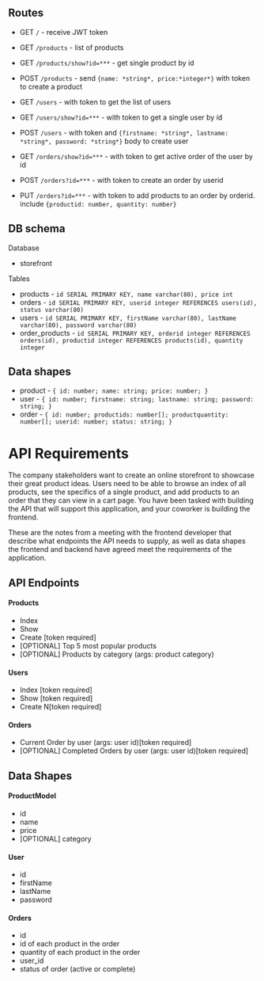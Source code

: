 ## Routes

* GET `/` - receive JWT token
* GET `/products` - list of products
* GET `/products/show?id=***` - get single product by id
* POST `/products` - send `{name: *string*, price:*integer*}` with token to create a product

* GET `/users` - with token to get the list of users
* GET `/users/show?id=***` - with token to get a single user by id
* POST `/users` - with token and `{firstname: *string*, lastname: *string*, password: *string*}` body to create user

* GET `/orders/show?id=***` - with token to get active order of the user by id
* POST `/orders?id=***` - with token to create an order by userid
* PUT `/orders?id=***` - with token to add products to an order by orderid. include `{productid: number, quantity: number}`


## DB schema

Database

* storefront

Tables

* products - `id SERIAL PRIMARY KEY, name varchar(80), price int`
* orders - `id SERIAL PRIMARY KEY,
  userid integer REFERENCES users(id),
  status varchar(80)`
* users - `id SERIAL PRIMARY KEY, firstName varchar(80), lastName varchar(80), password varchar(80)`
* order_products - `id SERIAL PRIMARY KEY,
  orderid integer REFERENCES orders(id),
  productid integer REFERENCES products(id),
  quantity integer`

## Data shapes

* product - `{
  id: number;
  name: string;
  price: number;
  }`
* user - `{
  id: number;
  firstname: string;
  lastname: string;
  password: string;
  }
  `
* order - `{
  id: number;
  productids: number[];
  productquantity: number[];
  userid: number;
  status: string;
  }`

# API Requirements

The company stakeholders want to create an online storefront to showcase their great product ideas. Users need to be
able to browse an index of all products, see the specifics of a single product, and add products to an order that they
can view in a cart page. You have been tasked with building the API that will support this application, and your
coworker is building the frontend.

These are the notes from a meeting with the frontend developer that describe what endpoints the API needs to supply, as
well as data shapes the frontend and backend have agreed meet the requirements of the application.

## API Endpoints

#### Products

- Index
- Show
- Create [token required]
- [OPTIONAL] Top 5 most popular products
- [OPTIONAL] Products by category (args: product category)

#### Users

- Index [token required]
- Show [token required]
- Create N[token required]

#### Orders

- Current Order by user (args: user id)[token required]
- [OPTIONAL] Completed Orders by user (args: user id)[token required]

## Data Shapes

#### ProductModel

- id
- name
- price
- [OPTIONAL] category

#### User

- id
- firstName
- lastName
- password

#### Orders

- id
- id of each product in the order
- quantity of each product in the order
- user_id
- status of order (active or complete)


